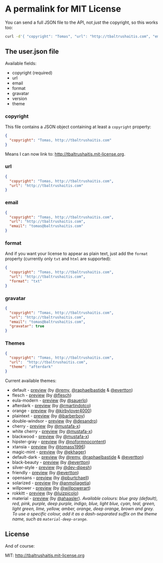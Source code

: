 # A permalink for MIT License

You can send a full JSON file to the API, not *just* the copyright, so this works too:

```bash
curl -d'{ "copyright": "Tomas", "url": "http://tbaltrushaitis.com", "email": "tomas@baltrushaitis.com", "format": "txt" }' http://tbaltrushaitis.mit-license.org
```

## The user.json file

Available fields:

* copyright (required)
* url
* email
* format
* gravatar
* version
* theme

### copyright

This file contains a JSON object containing at least a
`copyright` property:

```json
{
  "copyright": "Tomas, http://tbaltrushaitis.com"
}
```
Means I can now link to: http://tbaltrushaitis.mit-license.org.

### url

```json
{
  "copyright": "Tomas, http://tbaltrushaitis.com",
  "url": "http://tbaltrushaitis.com"
}
```

### email

```json
{
  "copyright": "Tomas, http://tbaltrushaitis.com",
  "url": "http://tbaltrushaitis.com",
  "email": "tomas@baltrushaitis.com"
}
```

### format

And if you want your license to appear as plain text, just add the
`format` property (currently only `txt` and `html` are supported):

```json
{
  "copyright": "Tomas, http://tbaltrushaitis.com",
  "url": "http://tbaltrushaitis.com",
  "format": "txt"
}
```

### gravatar

```json
{
  "copyright": "Tomas, http://tbaltrushaitis.com",
  "url": "http://tbaltrushaitis.com",
  "email": "tomas@baltrushaitis.com",
  "gravatar": true
}
```

### Themes

```json
{
  "copyright": "Tomas, http://tbaltrushaitis.com",
  "url":  "http://tbaltrushaitis.com",
  "theme": "afterdark"
}
```

Current available themes:

* default - [preview](http://mit-license.org) (by
  [@remy](http://github.com/remy),
  [@raphaelbastide](http://github.com/raphaelbastide) &
  [@evertton](http://github.com/evertton))
* flesch - [preview](http://jsbin.com/ufefid/3) (by
  [@flesch](http://github.com/flesch))
* eula-modern - [preview](http://jsbin.com/ExiVida/1/) (by [@sauerlo](http://github.com/lsauer))  
* afterdark - [preview](http://jsbin.com/ivufon/4) (by [@rmartindotco](http://github.com/rmartindotco))
* orange - [preview](http://jsbin.com/uzubos/2) (by [@kirbylover4000](http://github.com/kirbylover4000))
* plaintext - [preview](http://jsbin.com/uzubos/4) (by [@barberboy](https://github.com/barberboy))
* double-windsor - [preview](http://jsbin.com/uzubos/5/) (by [@desandro](https://github.com))
* cherry - [preview](http://jsbin.com/ufefid/5/) (by [@mustafa-x](https://github.com/mustafa-x))
* white cherry - [preview](http://jsbin.com/uzezas/2/) (by [@mustafa-x](https://github.com/mustafa-x))
* blackwood - [preview](http://jsbin.com/uzezas/) (by [@mustafa-x](https://github.com/mustafa-x))
* hipster-gray - [preview](http://jsbin.com/ivufon/10) (by [@noformnocontent](https://github.com/noformnocontent))
* xtansia - [preview](http://jsbin.com/ereren/1/) (by [@tomass1996](https://github.com/tomass1996))
* magic-mint - [preview](http://jsbin.com/obibot/1/) (by [@ekhager](http://github.com/ekhager))
* default-dark - [preview](http://jsbin.com/uhagaw/10) (by
  [@remy](http://github.com/remy),
  [@raphaelbastide](http://github.com/raphaelbastide) &
  [@evertton](http://github.com/evertton))
* black-beauty - [preview](http://jsbin.com/dovivu) (by [@evertton](http://github.com/evertton))
* silver-style - [preview](http://jsbin.com/erezijI/2) (by [@dev-dipesh](https://github.com/Dev-Dipesh))
* friendly - [preview](http://jsbin.com/hilula) (by [@evertton](http://github.com/evertton))
* opensans - [preview](http://jsbin.com/UfepUvah) (by [@pburtchaell](http://github.com/pburtchaell))
* solarized - [preview](http://jsbin.com/yimax/1) (by [@anmoljagetia](http://github.com/anmoljagetia))
* willpower - [preview](http://jsbin.com/piheyicoyi/1) (by [@willpowerart](http://github.com/willpowerart))
* rokkitt - [preview](http://jsbin.com/zudayiqeco/1) (by [@luizpicolo](http://github.com/luizpicolo))
* material - [preview](http://ahaasler.github.io/mit-license-material-theme/) (by [@ahaasler](https://github.com/ahaasler)). *Available colours: blue gray (default), red, pink, purple, deep purple, indigo, blue, light blue, cyan, teal, green, light green, lime, yellow, amber, orange, deep orange, brown and grey. To use a specific colour, add it as a dash-separated suffix on the theme name, such as `material-deep-orange`.*

## License

And of course:

MIT: http://tbaltrushaitis.mit-license.org

